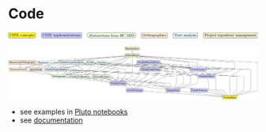 # Code

![Color key](./colorkey.png)

![Modules graph](./modules-tikz.png)

- see examples in [Pluto notebooks](./notebooks/)
- see [documentation](./docstrings/)

